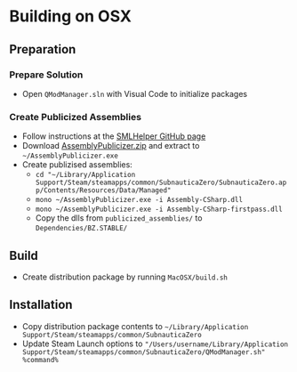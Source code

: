 # Building on OSX

## Preparation

### Prepare Solution
* Open `QModManager.sln` with Visual Code to initialize packages

### Create Publicized Assemblies
* Follow instructions at the [SMLHelper GitHub page](https://github.com/SubnauticaModding/SMLHelper)
* Download [AssemblyPublicizer.zip](https://github.com/CabbageCrow/AssemblyPublicizer/releases/download/v1.1.0/AssemblyPublicizer.zip) and extract to `~/AssemblyPublicizer.exe`
* Create publizised assemblies:
    * `cd "~/Library/Application Support/Steam/steamapps/common/SubnauticaZero/SubnauticaZero.app/Contents/Resources/Data/Managed"`
    * `mono ~/AssemblyPublicizer.exe -i Assembly-CSharp.dll`
    * `mono ~/AssemblyPublicizer.exe -i Assembly-CSharp-firstpass.dll`
    * Copy the dlls from `publicized_assemblies/` to `Dependencies/BZ.STABLE/`

## Build
* Create distribution package by running `MacOSX/build.sh`

## Installation
* Copy distribution package contents to `~/Library/Application Support/Steam/steamapps/common/SubnauticaZero`
* Update Steam Launch options to `"/Users/username/Library/Application Support/Steam/steamapps/common/SubnauticaZero/QModManager.sh" %command%`
